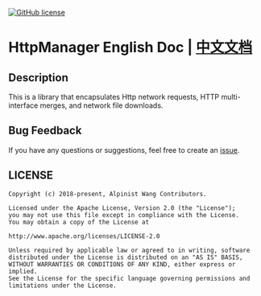 [![GitHub license](https://img.shields.io/badge/license-Apache%20License%202.0-blue.svg?style=flat)](http://www.apache.org/licenses/LICENSE-2.0)

# HttpManager English Doc | [中文文档](https://github.com/wkxjc/HttpManager/blob/master/README_CN.MD)

## Description

This is a library that encapsulates Http network requests, HTTP multi-interface merges, and network file downloads.

## Bug Feedback

If you have any questions or suggestions, feel free to create an [issue](https://github.com/wkxjc/HttpManager/issues).

## LICENSE

    Copyright (c) 2018-present, Alpinist Wang Contributors.

    Licensed under the Apache License, Version 2.0 (the "License");
    you may not use this file except in compliance with the License.
    You may obtain a copy of the License at

    http://www.apache.org/licenses/LICENSE-2.0

    Unless required by applicable law or agreed to in writing, software
    distributed under the License is distributed on an "AS IS" BASIS,
    WITHOUT WARRANTIES OR CONDITIONS OF ANY KIND, either express or implied.
    See the License for the specific language governing permissions and
    limitations under the License.